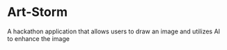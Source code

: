 # Art-Storm
A hackathon application that allows users to draw an image and utilizes AI to enhance the image
